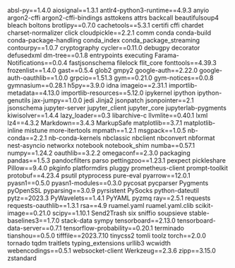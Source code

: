 absl-py==1.4.0
aiosignal==1.3.1
antlr4-python3-runtime==4.9.3
anyio
argon2-cffi
argon2-cffi-bindings
asttokens
attrs
backcall
beautifulsoup4
bleach
boltons
brotlipy==0.7.0
cachetools==5.3.1
certifi
cffi
chardet
charset-normalizer
click
cloudpickle==2.2.1
comm
conda
conda-build
conda-package-handling
conda_index
conda_package_streaming
contourpy==1.0.7
cryptography
cycler==0.11.0
debugpy
decorator
defusedxml
dm-tree==0.1.8
entrypoints
executing
Farama-Notifications==0.0.4
fastjsonschema
filelock
flit_core
fonttools==4.39.3
frozenlist==1.4.0
gast==0.5.4
glob2
gmpy2
google-auth==2.22.0
google-auth-oauthlib==1.0.0
grpcio==1.51.3
gym==0.21.0
gym-notices==0.0.8
gymnasium==0.28.1
h5py==3.9.0
idna
imageio==2.31.1
importlib-metadata==4.13.0
importlib-resources==5.12.0
ipykernel
ipython
ipython-genutils
jax-jumpy==1.0.0
jedi
Jinja2
jsonpatch
jsonpointer==2.1
jsonschema
jupyter-server
jupyter_client
jupyter_core
jupyterlab-pygments
kiwisolver==1.4.4
lazy_loader==0.3
libarchive-c
llvmlite==0.40.1
lxml
lz4==4.3.2
Markdown==3.4.3
MarkupSafe
matplotlib==3.7.1
matplotlib-inline
mistune
more-itertools
mpmath==1.2.1
msgpack==1.0.5
nb-conda==2.2.1
nb-conda-kernels
nbclassic
nbclient
nbconvert
nbformat
nest-asyncio
networkx
notebook
notebook_shim
numba==0.57.1
numpy==1.24.2
oauthlib==3.2.2
omegaconf==2.3.0
packaging
pandas==1.5.3
pandocfilters
parso
pettingzoo==1.23.1
pexpect
pickleshare
Pillow==9.4.0
pkginfo
platformdirs
pluggy
prometheus-client
prompt-toolkit
protobuf==4.23.4
psutil
ptyprocess
pure-eval
pyarrow==12.0.1
pyasn1==0.5.0
pyasn1-modules==0.3.0
pycosat
pycparser
Pygments
pyOpenSSL
pyparsing==3.0.9
pyrsistent
PySocks
python-dateutil
pytz==2023.3
PyWavelets==1.4.1
PyYAML
pyzmq
ray==2.5.1
requests
requests-oauthlib==1.3.1
rsa==4.9
ruamel.yaml
ruamel.yaml.clib
scikit-image==0.21.0
scipy==1.10.1
Send2Trash
six
sniffio
soupsieve
stable-baselines3==1.7.0
stack-data
sympy
tensorboard==2.13.0
tensorboard-data-server==0.7.1
tensorflow-probability==0.20.1
terminado
tianshou==0.5.0
tifffile==2023.7.10
tinycss2
tomli
toolz
torch==2.0.0
tornado
tqdm
traitlets
typing_extensions
urllib3
wcwidth
webencodings==0.5.1
websocket-client
Werkzeug==2.3.6
zipp==3.15.0
zstandard
